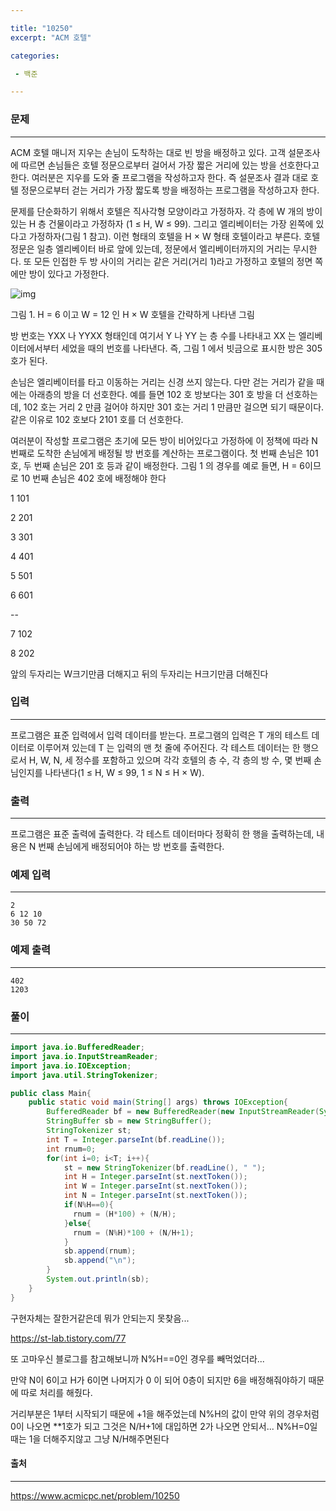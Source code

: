 ```yaml
---

title: "10250"
excerpt: "ACM 호텔"

categories:

 - 백준 

---
```


### 문제

---

ACM 호텔 매니저 지우는 손님이 도착하는 대로 빈 방을 배정하고 있다. 고객 설문조사에 따르면 손님들은 호텔 정문으로부터 걸어서 가장 짧은 거리에 있는 방을 선호한다고 한다. 여러분은 지우를 도와 줄 프로그램을 작성하고자 한다. 즉 설문조사 결과 대로 호텔 정문으로부터 걷는 거리가 가장 짧도록 방을 배정하는 프로그램을 작성하고자 한다.

문제를 단순화하기 위해서 호텔은 직사각형 모양이라고 가정하자. 각 층에 W 개의 방이 있는 H 층 건물이라고 가정하자 (1 ≤ H, W ≤ 99). 그리고 엘리베이터는 가장 왼쪽에 있다고 가정하자(그림 1 참고). 이런 형태의 호텔을 H × W 형태 호텔이라고 부른다. 호텔 정문은 일층 엘리베이터 바로 앞에 있는데, 정문에서 엘리베이터까지의 거리는 무시한다. 또 모든 인접한 두 방 사이의 거리는 같은 거리(거리 1)라고 가정하고 호텔의 정면 쪽에만 방이 있다고 가정한다.

![img](https://www.acmicpc.net/upload/images2/elevator.png)

그림 1. H = 6 이고 W = 12 인 H × W 호텔을 간략하게 나타낸 그림

방 번호는 YXX 나 YYXX 형태인데 여기서 Y 나 YY 는 층 수를 나타내고 XX 는 엘리베이터에서부터 세었을 때의 번호를 나타낸다. 즉, 그림 1 에서 빗금으로 표시한 방은 305 호가 된다.

손님은 엘리베이터를 타고 이동하는 거리는 신경 쓰지 않는다. 다만 걷는 거리가 같을 때에는 아래층의 방을 더 선호한다. 예를 들면 102 호 방보다는 301 호 방을 더 선호하는데, 102 호는 거리 2 만큼 걸어야 하지만 301 호는 거리 1 만큼만 걸으면 되기 때문이다. 같은 이유로 102 호보다 2101 호를 더 선호한다.

여러분이 작성할 프로그램은 초기에 모든 방이 비어있다고 가정하에 이 정책에 따라 N 번째로 도착한 손님에게 배정될 방 번호를 계산하는 프로그램이다. 첫 번째 손님은 101 호, 두 번째 손님은 201 호 등과 같이 배정한다. 그림 1 의 경우를 예로 들면, H = 6이므로 10 번째 손님은 402 호에 배정해야 한다



1 101

2 201

3 301

4 401

5 501

6 601

--

7 102

8 202

앞의 두자리는 W크기만큼 더해지고 뒤의 두자리는 H크기만큼 더해진다





### 입력

---

프로그램은 표준 입력에서 입력 데이터를 받는다. 프로그램의 입력은 T 개의 테스트 데이터로 이루어져 있는데 T 는 입력의 맨 첫 줄에 주어진다. 각 테스트 데이터는 한 행으로서 H, W, N, 세 정수를 포함하고 있으며 각각 호텔의 층 수, 각 층의 방 수, 몇 번째 손님인지를 나타낸다(1 ≤ H, W ≤ 99, 1 ≤ N ≤ H × W). 



### 출력

---

프로그램은 표준 출력에 출력한다. 각 테스트 데이터마다 정확히 한 행을 출력하는데, 내용은 N 번째 손님에게 배정되어야 하는 방 번호를 출력한다.



### 예제 입력

---

```
2
6 12 10
30 50 72
```



### 예제 출력

---

```
402
1203
```





### 풀이

---

```java
import java.io.BufferedReader;
import java.io.InputStreamReader;
import java.io.IOException;
import java.util.StringTokenizer;

public class Main{
    public static void main(String[] args) throws IOException{
        BufferedReader bf = new BufferedReader(new InputStreamReader(System.in));
        StringBuffer sb = new StringBuffer();
        StringTokenizer st;
        int T = Integer.parseInt(bf.readLine());
        int rnum=0;
        for(int i=0; i<T; i++){
            st = new StringTokenizer(bf.readLine(), " ");
            int H = Integer.parseInt(st.nextToken());
            int W = Integer.parseInt(st.nextToken());
            int N = Integer.parseInt(st.nextToken());
          	if(N%H==0){
              rnum = (H*100) + (N/H);
            }else{
              rnum = (N%H)*100 + (N/H+1);
            }
            sb.append(rnum);
            sb.append("\n");
        }
        System.out.println(sb);
    }
}
```

구현자체는 잘한거같은데 뭐가 안되는지 못찾음... 

https://st-lab.tistory.com/77

또 고마우신 블로그를 참고해보니까 N%H==0인 경우를 빼먹었더라...

만약 N이 6이고 H가 6이면 나머지가 0 이 되어 0층이 되지만 6을 배정해줘야하기 때문에 따로 처리를 해줬다.

거리부분은 1부터 시작되기 때문에 +1을 해주었는데 N%H의 값이 만약 위의 경우처럼 0이 나오면 **1호가 되고 그것은 N/H+1에 대입하면 2가 나오면 안되서... N%H=0일 때는 1을 더해주지않고 그냥 N/H해주면된다







#### 출처

---

https://www.acmicpc.net/problem/10250